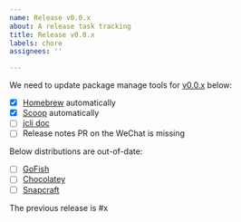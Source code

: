 ```yaml
---
name: Release v0.0.x
about: A release task tracking
title: Release v0.0.x
labels: chore
assignees: ''

---
```


We need to update package manage tools for [v0.0.x](https://github.com/rockwang465/jenkins-cli/releases/tag/v0.0.x) below:

- [x] [Homebrew](https://github.com/jenkins-zh/homebrew-jcli) automatically
- [x] [Scoop](https://github.com/ScoopInstaller/Main/) automatically
- [ ] [jcli doc](https://github.com/rockwang465/jenkins-cli-doc)
- [ ] Release notes PR on the WeChat is missing

Below distributions are out-of-date:

- [ ] [GoFish](https://github.com/fishworks/fish-food)
- [ ] [Chocolatey](https://chocolatey.org/packages/jcli)
- [ ] [Snapcraft](https://snapcraft.io/jcli)

The previous release is #x
